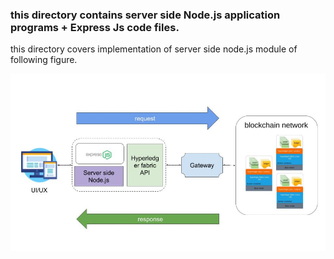 ### this directory contains server side Node.js application programs + Express Js code files.
this directory covers implementation of server side node.js module of following figure.

![end to end integration](images/integration.jpg)
